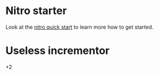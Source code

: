 # Nitro starter

Look at the [nitro quick start](https://nitro.unjs.io/guide#quick-start) to learn more how to get started.

# Useless incrementor
+2
